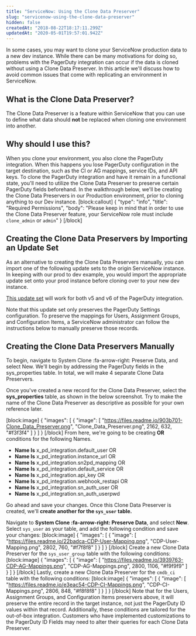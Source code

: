 ```yaml
---
title: "ServiceNow: Using the Clone Data Preserver"
slug: "servicenow-using-the-clone-data-preserver"
hidden: false
createdAt: "2018-08-22T18:17:11.299Z"
updatedAt: "2020-05-01T19:57:01.942Z"
---
```

In some cases, you may want to clone your ServiceNow production data to a new dev instance. While there can be many motivations for doing so, problems with the PagerDuty integration can occur if the data is cloned without using a Clone Data Preserver. In this article we'll discuss how to avoid common issues that come with replicating an environment in ServiceNow.

## What is the Clone Data Preserver? 
The Clone Data Preserver is a feature within ServiceNow that you can use to define what data should **not** be replaced when cloning one environment into another. 

## Why should I use this?
When you clone your environment, you also clone the PagerDuty integration. When this happens you lose PagerDuty configuration in the target destination, such as the CI or AG mappings, service IDs, and API keys. To clone the PagerDuty integration and have it remain in a functional state, you'll need to utilize the Clone Data Preserver to preserve certain PagerDuty fields beforehand. In the walkthrough below, we'll be creating the Clone Data Preservers in our Production environment, prior to cloning anything to our Dev instance.
[block:callout]
{
  "type": "info",
  "title": "Required Permissions",
  "body": "Please keep in mind that in order to use the Clone Data Preserver feature, your ServiceNow role must include `clone_admin` or `admin`"
}
[/block]

## Creating the Clone Data Preservers by Importing an Update Set

As an alternative to creating the Clone Data Preservers manually, you can import one of the following update sets to the origin ServiceNow instance. In keeping with our prod to dev example, you would import the appropriate update set onto your prod instance before cloning over to your new dev instance. 

[This update set](https://github.com/PagerDuty/servicenow-updatesets) will work for both v5 and v6 of the PagerDuty integration.

Note that this update set only preserves the PagerDuty Settings configuration. To preserve the mappings for Users, Assignment Groups, and Configuration Items, a ServiceNow administrator can follow the instructions below to manually preserve those records. 
## Creating the Clone Data Preservers Manually

To begin, navigate to System Clone :fa-arrow-right: Preserve Data, and select New. We'll begin by addressing the PagerDuty fields in the sys_properties table. In total, we will make 4 separate Clone Data Preservers.

Once you've created a new record for the Clone Data Preserver, select the **sys_properties** table, as shown in the below screenshot. Try to make the name of the Clone Data Preserver as descriptive as possible for your own reference later.

[block:image]
{
  "images": [
    {
      "image": [
        "https://files.readme.io/903b701-Clone_Data_Preserver.png",
        "Clone_Data_Preserver.png",
        2162,
        632,
        "#f3f3f4"
      ]
    }
  ]
}
[/block]
 From here, we're going to be creating **OR** conditions for the following Names. 

- **Name Is** x_pd_integration.default_user OR
- **Name Is** x_pd_integration.instance_url OR
- **Name Is** x_pd_integration.sn2pd_mapping OR
- **Name Is** x_pd_integration.default_service OR
- **Name Is** x_pd_integration.api_key OR
- **Name Is** x_pd_integration.webhook_restapi OR
- **Name Is** x_pd_integration.sn_auth_user OR
- **Name Is** x_pd_integration.sn_auth_userpwd


Go ahead and save your changes. Once this Clone Data Preserver is created, we'll **create another for the `sys_user` table.** 

Navigate to **System Clone :fa-arrow-right: Preserve Data**, and select **New**.  Select `sys_user` as your table, and add the following condition and save your changes:
[block:image]
{
  "images": [
    {
      "image": [
        "https://files.readme.io/22badca-CDP-User-Mapping.png",
        "CDP-User-Mapping.png",
        2802,
        760,
        "#f7f8f8"
      ]
    }
  ]
}
[/block]
Create a new Clone Data Preserver for the `sys_user_group` table with the following conditions:
[block:image]
{
  "images": [
    {
      "image": [
        "https://files.readme.io/3939763-CDP-AG-Mappings.png",
        "CDP-AG-Mappings.png",
        2800,
        1106,
        "#f9f9f9"
      ]
    }
  ]
}
[/block]
Lastly, create a new Clone Data Preserver for the `cmdb_ci ` table with the following conditions:
[block:image]
{
  "images": [
    {
      "image": [
        "https://files.readme.io/e3eac54-CDP-CI-Mappings.png",
        "CDP-CI-Mappings.png",
        2806,
        848,
        "#f8f8f8"
      ]
    }
  ]
}
[/block]
Note that for the Users, Assignment Groups, and Configuration Items preservers above, it will preserve the entire record in the target instance, not just the PagerDuty ID values within that record. Additionally, these conditions are tailored for the out-of-box integration. Customers who have implemented customizations to the PagerDuty ID Fields may need to alter their queries for each Clone Data Preserver.